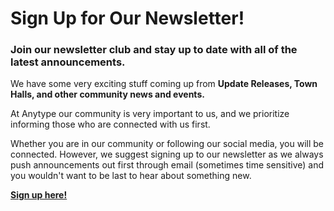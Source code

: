 # Sign Up for Our Newsletter!

### Join our newsletter club and stay up to date with all of the latest announcements.&#x20;

We have some very exciting stuff coming up from **Update Releases, Town Halls, and other community news and events.**&#x20;

At Anytype our community is very important to us, and we prioritize informing those who are connected with us first.&#x20;

Whether you are in our community or following our social media, you will be connected. However, we suggest signing up to our newsletter as we always push announcements out first through email (sometimes time sensitive) and you wouldn't want to be last to hear about something new.

[**Sign up here!**](https://cdn.forms-content.sg-form.com/168cc8e2-00a0-11ee-b0fd-be5ac30cd062)
